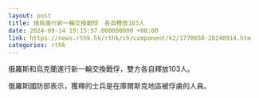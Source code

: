 ```yaml
---
layout: post
title: 俄烏進行新一輪交換戰俘　各自釋放103人
date: 2024-09-14 19:15:57.000000000 +08:00
link: https://news.rthk.hk/rthk/ch/component/k2/1770658-20240914.htm
categories: rthk
---
```


俄羅斯和烏克蘭進行新一輪交換戰俘，雙方各自釋放103人。

俄羅斯國防部表示，獲釋的士兵是在庫爾斯克地區被俘虜的人員。
